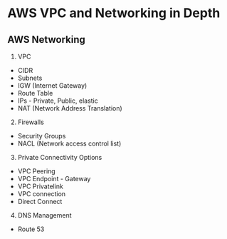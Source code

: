 # AWS VPC and Networking in Depth 

## AWS Networking 
1. VPC
  - CIDR
  - Subnets
  - IGW (Internet Gateway)
  - Route Table
  - IPs - Private, Public, elastic
  - NAT (Network Address Translation)

2. Firewalls
  - Security Groups
  - NACL (Network access control list)
 
3. Private Connectivity Options
  - VPC Peering 
  - VPC Endpoint - Gateway 
  - VPC Privatelink
  - VPC connection
  - Direct Connect 

4. DNS Management 
  - Route 53
